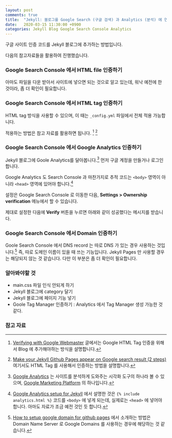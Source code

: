 ```yaml
---
layout: post
comments: true
title:  "Jekyll: 블로그를 Google Search (구글 검색) 과 Analytics (분석) 에 연동하기"
date:   2020-03-15 11:30:00 +0900
categories: Jekyll Blog Google Search Console Analytics
---
```


구글 사이트 인증 코드를 Jekyll 블로그에 추가하는 방법입니다.

다음의 참고자료들을 활용하여 진행했습니다.

### Google Search Console 에서 HTML file 인증하기

아마도 파일을 다운 받아서 사이트에 넣으면 되는 것으로 알고 있는데, 워낙 예전에 한 것이라, 좀 더 확인이 필요합니다.

### Google Search Console 에서 HTML tag 인증하기

HTML tag 방식을 사용할 수 있으며, 이 때는 `_config.yml` 파일에서 전체 적용 가능합니다.

적용하는 방법은 참고 자료를 활용하면 됩니다. [^jekyll-issues-3514] [^two-steps]

### Google Search Console 에서 Google Analytics 인증하기

Jekyll 블로그에 Goole Analytics를 달아봅니다.[^google-analytics] 먼저 구글 계정을 만들거나 로그인 합니다.

Google Analytics 도 Search Console 과 마찬가지로 추적 코드는 `<body>` 영역이 아니라 `<head>` 영역에 있어야 합니다.[^setup-for-Jekyll]

설정은 Google Search Console 로 이동한 다음, **Settings > Ownership verification** 메뉴에서 할 수 있습니다.

제대로 설정한 다음에 **Verify** 버튼을 누르면 아래와 같이 성공했다는 메시지를 받습니다.

### Google Search Console 에서 Domain 인증하기

Goole Search Console 에서 DNS record 는 따로 DNS 가 있는 경우 사용하는 것입니다.[^google-domain] 즉, 따로 도메인 이름이 있을 때 쓰는 기능입니다. Jekyll Pages 만 사용할 경우는 해당되지 않는 것 같습니다. 다만 이 부분은 좀 더 확인이 필요합니다.

### 알아봐야할 것

* main.css 파일 인식 안되게 하기
* Jekyll 블로그에 category 달기
* Jekyll 블로그에 페이지 기능 넣기
* Goole Tag Manager 인증하기 : Analytics 에서 Tag Manager 생성 가능한 것 같다.

### 참고 자료

[^jekyll-issues-3514]: [Verifying with Google Webmaster](https://github.com/jekyll/jekyll/issues/3514) 글에서는 Google HTML Tag 인증을 위해서 Blog 에 추가해야하는 방식을 설명합니다.

[^two-steps]: [Make your Jekyll Github Pages appear on Google search result (2 steps)](https://victor2code.github.io/blog/2019/07/04/jekyll-github-pages-appear-on-Google.html) 여기서도 HTML Tag 를 사용해서 인증하는 방법을 설명합니다.

[^google-analytics]: [Google Analytics](https://marketingplatform.google.com/about/analytics/) 는 사이트를 분석하게 도와주는 시각화 도구의 하나라 볼 수 있으며, [Google Marketing Platform](https://marketingplatform.google.com/about/) 의 하나입니다.

[^setup-for-Jekyll]: [Google Analytics setup for Jekyll](https://michaelsoolee.com/google-analytics-jekyll/) 에서 설명한 것은 `{% include analytics.html %}` 코드를 `<body>` 에 넣게 되는데, 실제로는 `<head>` 에 넣어야 합니다. 아마도 자료가 조금 예전 것인 듯 합니다.

[^google-domain]: [How to setup google domain for github pages](https://dev.to/trentyang/how-to-setup-google-domain-for-github-pages-1p58) 에서 소개하는 방법은 Domain Name Server 로 Google Domains 를 사용하는 경우에 해당하는 것 같습니다.
